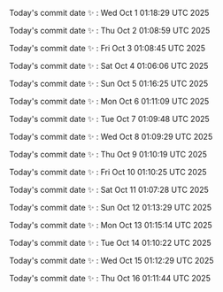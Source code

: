 Today's commit date ✨ : Wed Oct 1 01:18:29 UTC 2025 

Today's commit date ✨ : Thu Oct 2 01:08:59 UTC 2025 

Today's commit date ✨ : Fri Oct 3 01:08:45 UTC 2025 

Today's commit date ✨ : Sat Oct 4 01:06:06 UTC 2025 

Today's commit date ✨ : Sun Oct 5 01:16:25 UTC 2025 

Today's commit date ✨ : Mon Oct 6 01:11:09 UTC 2025 

Today's commit date ✨ : Tue Oct 7 01:09:48 UTC 2025 

Today's commit date ✨ : Wed Oct 8 01:09:29 UTC 2025 

Today's commit date ✨ : Thu Oct 9 01:10:19 UTC 2025 

Today's commit date ✨ : Fri Oct 10 01:10:25 UTC 2025 

Today's commit date ✨ : Sat Oct 11 01:07:28 UTC 2025 

Today's commit date ✨ : Sun Oct 12 01:13:29 UTC 2025 

Today's commit date ✨ : Mon Oct 13 01:15:14 UTC 2025 

Today's commit date ✨ : Tue Oct 14 01:10:22 UTC 2025 

Today's commit date ✨ : Wed Oct 15 01:12:29 UTC 2025 

Today's commit date ✨ : Thu Oct 16 01:11:44 UTC 2025 

